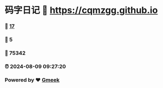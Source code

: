 # 码字日记 :link: https://cqmzgg.github.io 
### :page_facing_up: [17](https://cqmzgg.github.io/tag.html) 
### :speech_balloon: 5 
### :hibiscus: 75342 
### :alarm_clock: 2024-08-09 09:27:20 
### Powered by :heart: [Gmeek](https://github.com/Meekdai/Gmeek)
